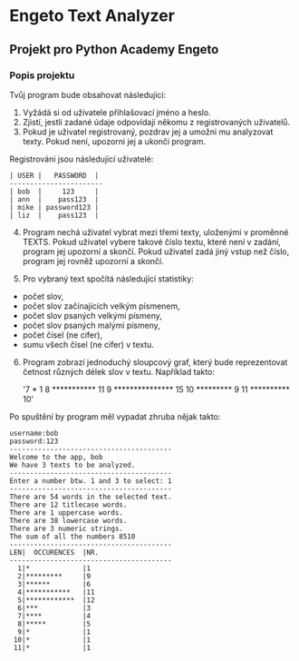 # Engeto Text Analyzer
## Projekt pro Python Academy Engeto
### Popis projektu

Tvůj program bude obsahovat následující:
1. Vyžádá si od uživatele přihlašovací jméno a heslo.
2. Zjistí, jestli zadané údaje odpovídají někomu z registrovaných uživatelů.
3. Pokud je uživatel registrovaný, pozdrav jej a umožni mu analyzovat texty. Pokud není, upozorni jej a ukonči program.

Registrováni jsou následující uživatelé:

    | USER |   PASSWORD  |
    -----------------------
    | bob  |     123     |
    | ann  |    pass123  |
    | mike | password123 |
    | liz  |    pass123  |

4. Program nechá uživatel vybrat mezi třemi texty, uloženými v proměnné TEXTS. Pokud uživatel vybere takové číslo textu, které není v zadání, program jej upozorní a skončí. Pokud uživatel zadá jiný vstup než číslo, program jej rovněž upozorní a skončí.

5. Pro vybraný text spočítá následující statistiky:
- počet slov,
- počet slov začínajících velkým písmenem,
- počet slov psaných velkými písmeny,
- počet slov psaných malými písmeny,
- počet čísel (ne cifer),
- sumu všech čísel (ne cifer) v textu.

6. Program zobrazí jednoduchý sloupcový graf, který bude reprezentovat četnost různých délek slov v textu. Například takto:


    '7 * 1
     8 *********** 11
     9 *************** 15
    10 ********* 9
    11 ********** 10'

Po spuštění by program měl vypadat zhruba nějak takto:


    username:bob
    password:123
    ----------------------------------------
    Welcome to the app, bob
    We have 3 texts to be analyzed.
    ----------------------------------------
    Enter a number btw. 1 and 3 to select: 1
    ----------------------------------------
    There are 54 words in the selected text.
    There are 12 titlecase words.
    There are 1 uppercase words.
    There are 38 lowercase words.
    There are 3 numeric strings.
    The sum of all the numbers 8510
    ----------------------------------------
    LEN|  OCCURENCES  |NR.
    ----------------------------------------
      1|*             |1
      2|*********     |9
      3|******        |6
      4|***********   |11
      5|************  |12
      6|***           |3
      7|****          |4
      8|*****         |5
      9|*             |1
     10|*             |1
     11|*             |1
